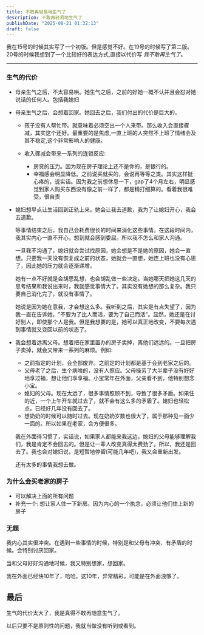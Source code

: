 ```yaml
---
title: 不敢再轻易地生气了
description: 不敢再轻易地生气了
publishDate: "2025-08-21 01:32:13"
draft: false
---
```


我在15号的时候其实写了一个初版。但是感觉不好。在19号的时候写了第二版。20号的时候我想到了一个比较好的表达方式,直接以代价写 _我不敢再生气了_。

---

### 生气的代价

- 母亲生气之后，不太容易哄。她生气之后，之前的好她一概不认并且会怼对她说话的任何人。包括我媳妇
- 母亲生气之后，会想着回家。她回去之后，我们付出的代价是巨大的。

  - 孩子没有人帮忙带。就意味着必须空出一个人来带。那么收入会直接骤减，其实这个还好。最重要的是焦虑,一直上班的人突然不上班了情绪会及其不稳定,这个非常影响人的健康。


  - 收入骤减会带来一系列的连锁反应:
  	- 房贷的压力。因为现在房子理论上还不是你的，是银行的。
  	- 幸福感会明显降低。之前说买就买的，会说再等等之类。其实这样挺心疼的，说实话。因为我之前想休息一下，gap了4个月左右，明显感觉到家人购买东西没有像之前一样了，都是精打细算的。看着我很难受，很自责
- 媳妇想早点让生活回到正轨上来。她会让我去道歉，我为了让媳妇开心，我会去道歉。
  
  等事情结束之后，我自己会耗费很长的时间来消化这些事情。在这段时间内，我其实内心一直不开心，想到就会感到委屈。所以我不怎么和家人沟通。

  一旦我不沟通了，媳妇就会尝试找原因，她会想是不是她的原因，她会一直想。只要我一天没有恢复成之前的状态，她就会一直想，她连上班也没有心思了，因此她的压力就会逐渐递增。

  她有一点不好就是会胡思乱想，也会胡乱做一些决定。当她哪天把她这几天的思考结果和我说出来时，我就感觉事情大了。其实没有她想的那么复杂。我只要自己消化完了，就没有事情了。

  她说是因为她在意我，才会想这么多。我听到之后，其实是有点失望了，因为我一直在告诉她，"不要为了比人而活，要为了自己而活"。显然，她还是在讨好别人，即使那个人是我。但是我想要的是，她可以真正地改变，不要每次遇到事情就又变回以前的状态了。

- 我会想着远离父母。想着把在家里置办的房子卖掉，离他们远远的。一旦把房子卖掉，就会又带来一系列的麻烦。例如:
  - 之前指定的计划，会全部废弃。之前定的计划都是基于会到老家之后的。
  - 父母老了之后，生个病啥的，没有人照应。父母操劳了大半辈子没有好好地享过福，想让他们享享福。小宝常年在外面，父亲看不到，他特别想念小宝。
  - 媳妇的父母。现在太远了，很多事情照顾不到，导致了很多矛盾。如果住的近，一个上午开车就过去了，就不会有这么多的矛盾了。媳妇也轻松点。已经好几年没有回去了。
  - 想奶奶的时候可以随时过去。现在奶奶岁数也很大了，属于那种见一面少一面的。所以如果在老家，会方便很多。

  我在外面待习惯了，实话说，如果家人都能来我这边，媳妇的父母能够理解我们，我是肯定不会回去的。但是让一辈人改变真得太费劲了。所以，我还是回去了。我也会对媳妇说，是短暂地停留(可能几年吧)，我又会重新出发。

  还有太多的事情我想去做。


### 为什么会买老家的房子
- 可以解决上面的所有问题
- 补充一个: 想让家人住一下新房。因为内心的一个执念，必须让他们住上新的房子

### 无题
我内心其实很冲突。在遇到一些事情的时候，特别是和父母有冲突、有矛盾的时候。会特别讨厌回家。

当和父母好好沟通地时候，我又特别想家，想回家。

我在外面已经快10年了，哈哈。这10年，异常精彩。可能是在外面浪够了。


## 最后
生气的代价太大了，我是真得不敢再随意生气了。

以后只要不是原则性的问题，我就当做没有听到或看到。





























